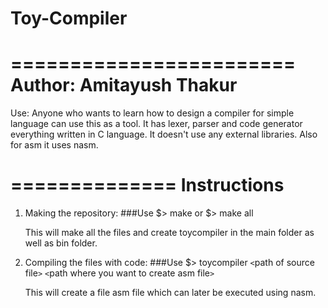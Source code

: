 # Toy-Compiler

========================
Author: Amitayush Thakur
=========================
Use: Anyone who wants to learn how to design a compiler for simple language can use this as a tool. It has lexer, parser and code generator everything written in C language. It doesn't use any external libraries. Also for asm it uses nasm.

==============
Instructions
==============
1. Making the repository:
	###Use $> make or $> make all

  	This will make all the files and create toycompiler in the main folder as well as bin folder.

2. Compiling the files with code:
	###Use  $> toycompiler `<`path of source file`>` `<`path where you want to create asm file`>`
	
	This will create a file asm file which can later be executed using nasm.
	

